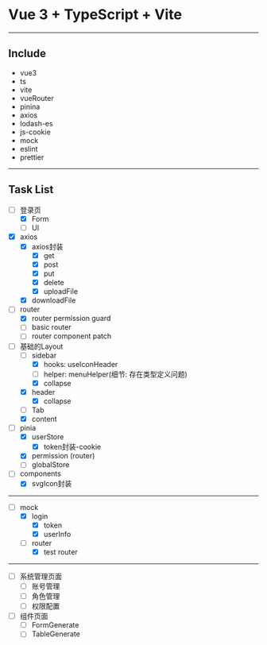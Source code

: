 # Vue 3 + TypeScript + Vite
----
## Include
* vue3
* ts
* vite
* vueRouter
* pinina
* axios
* lodash-es
* js-cookie
* mock
* eslint
* prettier
----
## Task List
- [ ] 登录页
  - [x] Form
  - [ ] UI
- [x] axios
  - [x] axios封装
    - [x] get
    - [x] post
    - [x] put
    - [x] delete
    - [x] uploadFile
  - [x] downloadFile
- [ ] router
  - [x] router permission guard
  - [ ] basic router
  - [ ] router component patch
- [ ] 基础的Layout
  - [ ] sidebar
    - [X] hooks: useIconHeader
    - [ ] helper: menuHelper(细节: 存在类型定义问题)
    - [x] collapse
  - [x] header
    - [x] collapse
  - [ ] Tab
  - [x] content
- [ ] pinia
  - [x] userStore
    - [x] token封装-cookie
  - [x] permission (router)
  - [ ] globalStore
- [ ] components
  - [x] svgIcon封装
----
- [ ] mock
  - [x] login
    - [x] token
    - [x] userInfo
  - [ ] router
    - [x] test router
---
- [ ] 系统管理页面
  - [ ] 账号管理
  - [ ] 角色管理
  - [ ] 权限配置
- [ ] 组件页面
  - [ ] FormGenerate
  - [ ] TableGenerate
